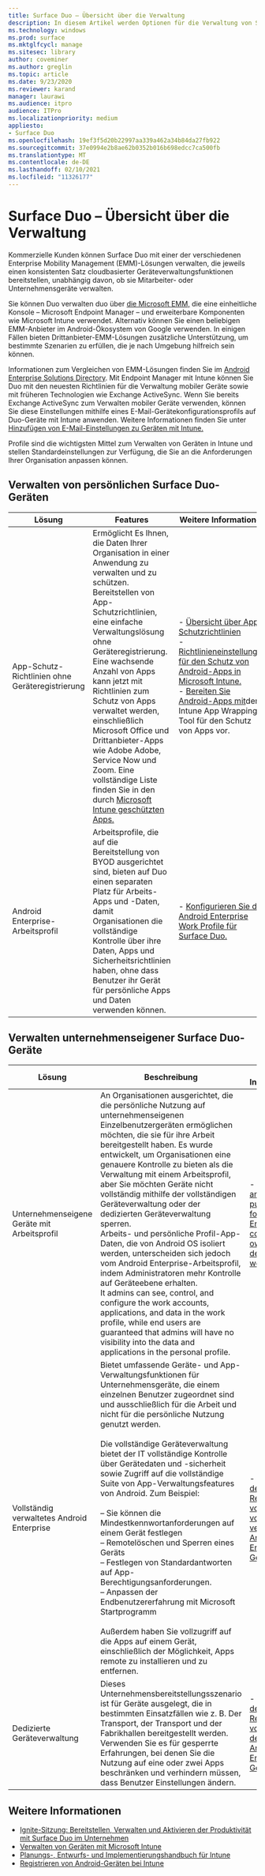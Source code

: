 ```yaml
---
title: Surface Duo – Übersicht über die Verwaltung
description: In diesem Artikel werden Optionen für die Verwaltung von Surface Duo in einer kommerziellen Umgebung erläutert.
ms.technology: windows
ms.prod: surface
ms.mktglfcycl: manage
ms.sitesec: library
author: coveminer
ms.author: greglin
ms.topic: article
ms.date: 9/23/2020
ms.reviewer: karand
manager: laurawi
ms.audience: itpro
audience: ITPro
ms.localizationpriority: medium
appliesto:
- Surface Duo
ms.openlocfilehash: 19ef3f5d20b22997aa339a462a34b84da27fb922
ms.sourcegitcommit: 37e0994e2b8ae62b0352b016b698edcc7ca500fb
ms.translationtype: MT
ms.contentlocale: de-DE
ms.lasthandoff: 02/10/2021
ms.locfileid: "11326177"
---
```

# Surface Duo – Übersicht über die Verwaltung

Kommerzielle Kunden können Surface Duo mit einer der verschiedenen Enterprise Mobility Management (EMM)-Lösungen verwalten, die jeweils einen konsistenten Satz cloudbasierter Geräteverwaltungsfunktionen bereitstellen, unabhängig davon, ob sie Mitarbeiter- oder Unternehmensgeräte verwalten.

Sie können Duo verwalten duo über [die Microsoft EMM,](https://androidenterprisepartners.withgoogle.com/provider/#!/75) die eine einheitliche Konsole – Microsoft Endpoint Manager – und erweiterbare Komponenten wie Microsoft Intune verwendet. Alternativ können Sie einen beliebigen EMM-Anbieter im Android-Ökosystem von Google verwenden. In einigen Fällen bieten Drittanbieter-EMM-Lösungen zusätzliche Unterstützung, um bestimmte Szenarien zu erfüllen, die je nach Umgebung hilfreich sein können.

 Informationen zum Vergleichen von EMM-Lösungen finden Sie im [Android Enterprise Solutions Directory](https://androidenterprisepartners.withgoogle.com/emm/).
Mit Endpoint Manager mit Intune können Sie Duo mit den neuesten Richtlinien für die Verwaltung mobiler Geräte sowie mit früheren Technologien wie Exchange ActiveSync. Wenn Sie bereits Exchange ActiveSync zum Verwalten mobiler Geräte verwenden, können Sie diese Einstellungen mithilfe eines E-Mail-Gerätekonfigurationsprofils auf Duo-Geräte mit Intune anwenden.  Weitere Informationen finden Sie unter [Hinzufügen von E-Mail-Einstellungen zu Geräten mit Intune.](https://docs.microsoft.com/mem/intune/configuration/email-settings-configure)

Profile sind die wichtigsten Mittel zum Verwalten von Geräten in Intune und stellen Standardeinstellungen zur Verfügung, die Sie an die Anforderungen Ihrer Organisation anpassen können. 

## Verwalten von persönlichen Surface Duo-Geräten
| Lösung                                          | Features                                                                                                                                                                                                                                                                                                                                                                                                                                                                                                        | Weitere Informationen                                                                                                                                                                                                                                                                                                                                                                                                                                                        |
| ------------------------------------------------- | --------------------------------------------------------------------------------------------------------------------------------------------------------------------------------------------------------------------------------------------------------------------------------------------------------------------------------------------------------------------------------------------------------------------------------------------------------------------------------------------------------------- | ----------------------------------------------------------------------------------------------------------------------------------------------------------------------------------------------------------------------------------------------------------------------------------------------------------------------------------------------------------------------------------------------------------------------------------------------------------------- |
| App-Schutz-Richtlinien ohne Geräteregistrierung | Ermöglicht Es Ihnen, die Daten Ihrer Organisation in einer Anwendung zu verwalten und zu schützen.<br>Bereitstellen von App-Schutzrichtlinien, eine einfache Verwaltungslösung ohne Geräteregistrierung.<br>Eine wachsende Anzahl von Apps kann jetzt mit Richtlinien zum Schutz von Apps verwaltet werden, einschließlich Microsoft Office und Drittanbieter-Apps wie Adobe Adobe, Service Now und Zoom. Eine vollständige Liste finden Sie in den durch [Microsoft Intune geschützten Apps.](https://docs.microsoft.com/mem/intune/apps/apps-supported-intune-apps) | - [Übersicht über App-Schutzrichtlinien](https://docs.microsoft.com/mem/intune/apps/app-protection-policy-settings-android)<br>- [Richtlinieneinstellungen für den Schutz von Android-Apps in Microsoft Intune.](https://docs.microsoft.com/mem/intune/apps/app-protection-policy-settings-android)<br>- [Bereiten Sie Android-Apps mit](https://docs.microsoft.com/mem/intune/developer/app-wrapper-prepare-android)dem Intune App Wrapping Tool für den Schutz von Apps vor. |
| Android Enterprise-Arbeitsprofil                   | Arbeitsprofile, die auf die Bereitstellung von BYOD ausgerichtet sind, bieten auf Duo einen separaten Platz für Arbeits-Apps und -Daten, damit Organisationen die vollständige Kontrolle über ihre Daten, Apps und Sicherheitsrichtlinien haben, ohne dass Benutzer ihr Gerät für persönliche Apps und Daten verwenden können.                                                                                                                                                                                                                                                  | - [Konfigurieren Sie das Android Enterprise Work Profile für Surface Duo.](surface-duo-config-work-profile.md)                                                                                                                                                                                                                                                                                                               |


## Verwalten unternehmenseigener Surface Duo-Geräte

| Lösung                                  | Beschreibung                                                                                                                                                                                                                                                                                                                                                                                                                                                                                                                                                                                                                                                                                                                                     | Weitere Informationen                                                                                                                                                                                                                                                                                                      |
| ----------------------------------------- | ----------------------------------------------------------------------------------------------------------------------------------------------------------------------------------------------------------------------------------------------------------------------------------------------------------------------------------------------------------------------------------------------------------------------------------------------------------------------------------------------------------------------------------------------------------------------------------------------------------------------------------------------------------------------------------------------------------------------------------------------- | --------------------------------------------------------------------------------------------------------------------------------------------------------------------------------------------------------------------------------------------------------------------------------------------------------------- |
| Unternehmenseigene Geräte mit Arbeitsprofil | An Organisationen ausgerichtet, die die persönliche Nutzung auf unternehmenseigenen Einzelbenutzergeräten ermöglichen möchten, die sie für ihre Arbeit bereitgestellt haben. Es wurde entwickelt, um Organisationen eine genauere Kontrolle zu bieten als die Verwaltung mit einem Arbeitsprofil, aber Sie möchten Geräte nicht vollständig mithilfe der vollständigen Geräteverwaltung oder der dedizierten Geräteverwaltung sperren.<br>Arbeits- und persönliche Profil-App-Daten, die von Android OS isoliert werden, unterscheiden sich jedoch vom Android Enterprise-Arbeitsprofil, indem Administratoren mehr Kontrolle auf Geräteebene erhalten.<br>It admins can see, control, and configure the work accounts, applications, and data in the work profile, while end users are guaranteed that admins will have no visibility into the data and applications in the personal profile. | - [Intune ankündigung public preview for Android Enterprise corporate-owned devices with a work profile](https://techcommunity.microsoft.com/t5/intune-customer-success/intune-announcing-public-preview-for-android-enterprise/ba-p/1524325)                                                                    |
| Vollständig verwaltetes Android Enterprise          | Bietet umfassende Geräte- und App-Verwaltungsfunktionen für Unternehmensgeräte, die einem einzelnen Benutzer zugeordnet sind und ausschließlich für die Arbeit und nicht für die persönliche Nutzung genutzt werden.<br> <br>Die vollständige Geräteverwaltung bietet der IT vollständige Kontrolle über Gerätedaten und -sicherheit sowie Zugriff auf die vollständige Suite von App-Verwaltungsfeatures von Android. Zum Beispiel:<br><br>– Sie können die Mindestkennwortanforderungen auf einem Gerät festlegen<br>– Remotelöschen und Sperren eines Geräts<br>– Festlegen von Standardantworten auf App-Berechtigungsanforderungen.<br>– Anpassen der Endbenutzererfahrung mit Microsoft Startprogramm<br><br>Außerdem haben Sie vollzugriff auf die Apps auf einem Gerät, einschließlich der Möglichkeit, Apps remote zu installieren und zu entfernen.                                 | - [Einrichten der Registrierung von Intune für vollständig verwaltete Android Enterprise-Geräte.](https://docs.microsoft.com/mem/intune/enrollment/android-fully-managed-enroll) |
| Dedizierte Geräteverwaltung               | Dieses Unternehmensbereitstellungsszenario ist für Geräte ausgelegt, die in bestimmten Einsatzfällen wie z. B. Der Transport, der Transport und der Fabrikhallen bereitgestellt werden. Verwenden Sie es für gesperrte Erfahrungen, bei denen Sie die Nutzung auf eine oder zwei Apps beschränken und verhindern müssen, dass Benutzer Einstellungen ändern.                                                                                                                                                                                                                                                                                                                                                                                                                                                           | - [Einrichten der Registrierung von Intune für dedizierte Android Enterprise-Geräte](https://docs.microsoft.com/mem/intune/enrollment/android-kiosk-enroll)                                                                                                                                                               |

 
## Weitere Informationen
- [Ignite-Sitzung: Bereitstellen, Verwalten und Aktivieren der Produktivität mit Surface Duo im Unternehmen](https://youtu.be/DOsBMNFmdfw)
- [Verwalten von Geräten mit Microsoft Intune](https://docs.microsoft.com/mem/intune/remote-actions/device-management)
- [Planungs-, Entwurfs- und Implementierungshandbuch für Intune](https://docs.microsoft.com/mem/intune/fundamentals/planning-guide)
- [Registrieren von Android-Geräten bei Intune](https://docs.microsoft.com/mem/intune/enrollment/android-enroll)

